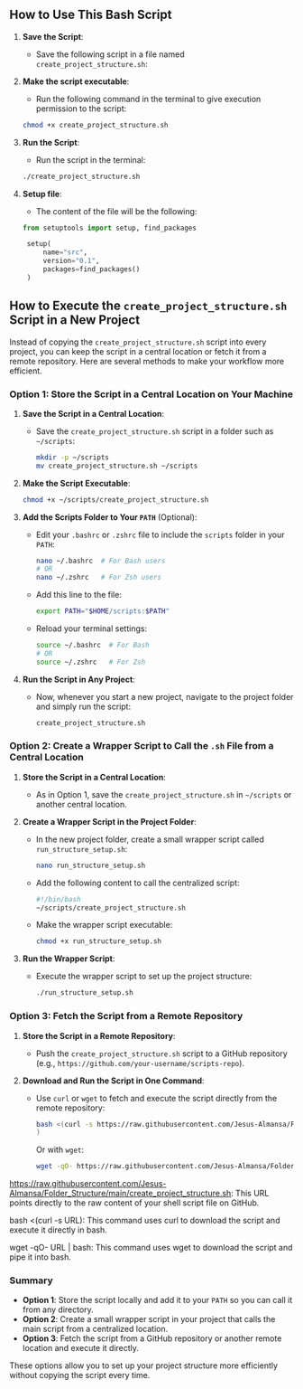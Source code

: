 ## How to Use This Bash Script

1. **Save the Script**:
   - Save the following script in a file named `create_project_structure.sh`:

2. **Make the script executable**:
   - Run the following command in the terminal to give execution permission to the script:

   ```bash
   chmod +x create_project_structure.sh
    ```
3. **Run the Script**:
   - Run the script in the terminal:

    ```bash
   ./create_project_structure.sh
    ```

4. **Setup file**:
   - The content of the file will be the following:

   ```python
   from setuptools import setup, find_packages

    setup(
        name="src",
        version="0.1",
        packages=find_packages()
    )

## How to Execute the `create_project_structure.sh` Script in a New Project

Instead of copying the `create_project_structure.sh` script into every project, you can keep the script in a central location or fetch it from a remote repository. Here are several methods to make your workflow more efficient.

### Option 1: Store the Script in a Central Location on Your Machine

1. **Save the Script in a Central Location**:
   - Save the `create_project_structure.sh` script in a folder such as `~/scripts`:
   
     ```bash
     mkdir -p ~/scripts
     mv create_project_structure.sh ~/scripts
     ```

2. **Make the Script Executable**:
   
     ```bash
     chmod +x ~/scripts/create_project_structure.sh
     ```

3. **Add the Scripts Folder to Your `PATH`** (Optional):
   - Edit your `.bashrc` or `.zshrc` file to include the `scripts` folder in your `PATH`:
   
     ```bash
     nano ~/.bashrc  # For Bash users
     # OR
     nano ~/.zshrc   # For Zsh users
     ```

   - Add this line to the file:
   
     ```bash
     export PATH="$HOME/scripts:$PATH"
     ```

   - Reload your terminal settings:
   
     ```bash
     source ~/.bashrc  # For Bash
     # OR
     source ~/.zshrc   # For Zsh
     ```

4. **Run the Script in Any Project**:
   - Now, whenever you start a new project, navigate to the project folder and simply run the script:
   
     ```bash
     create_project_structure.sh
     ```

### Option 2: Create a Wrapper Script to Call the `.sh` File from a Central Location

1. **Store the Script in a Central Location**:
   - As in Option 1, save the `create_project_structure.sh` in `~/scripts` or another central location.

2. **Create a Wrapper Script in the Project Folder**:
   - In the new project folder, create a small wrapper script called `run_structure_setup.sh`:
   
     ```bash
     nano run_structure_setup.sh
     ```

   - Add the following content to call the centralized script:
   
     ```bash
     #!/bin/bash
     ~/scripts/create_project_structure.sh
     ```

   - Make the wrapper script executable:
   
     ```bash
     chmod +x run_structure_setup.sh
     ```

3. **Run the Wrapper Script**:
   - Execute the wrapper script to set up the project structure:
   
     ```bash
     ./run_structure_setup.sh
     ```

### Option 3: Fetch the Script from a Remote Repository

1. **Store the Script in a Remote Repository**:
   - Push the `create_project_structure.sh` script to a GitHub repository (e.g., `https://github.com/your-username/scripts-repo`).

2. **Download and Run the Script in One Command**:
   - Use `curl` or `wget` to fetch and execute the script directly from the remote repository:
   
     ```bash
     bash <(curl -s https://raw.githubusercontent.com/Jesus-Almansa/Folder_Structure/main/create_project_structure.sh
     )
     ```
   
     Or with `wget`:
   
     ```bash
     wget -qO- https://raw.githubusercontent.com/Jesus-Almansa/Folder_Structure/main/create_project_structure.sh
     ```

https://raw.githubusercontent.com/Jesus-Almansa/Folder_Structure/main/create_project_structure.sh: This URL points directly to the raw content of your shell script file on GitHub.

bash <(curl -s URL): This command uses curl to download the script and execute it directly in bash.

wget -qO- URL | bash: This command uses wget to download the script and pipe it into bash.


### Summary

- **Option 1**: Store the script locally and add it to your `PATH` so you can call it from any directory.
- **Option 2**: Create a small wrapper script in your project that calls the main script from a centralized location.
- **Option 3**: Fetch the script from a GitHub repository or another remote location and execute it directly.

These options allow you to set up your project structure more efficiently without copying the script every time.
